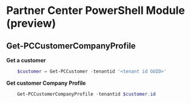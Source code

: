 # Partner Center PowerShell Module (preview) #

## Get-PCCustomerCompanyProfile ##

**Get a customer**

```powershell
    $customer = Get-PCCustomer -tenantid '<tenant id GUID>'
```

**Get customer Company Profile**

```powershell
    Get-PCCustomerCompanyProfile -tenantid $customer.id
```
